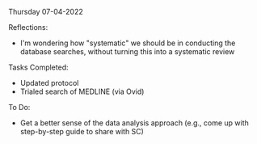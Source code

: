 Thursday 07-04-2022

Reflections:
- I'm wondering how "systematic" we should be in conducting the database searches, without turning this into a systematic review

Tasks Completed:
- Updated protocol
- Trialed search of MEDLINE (via Ovid)

To Do: 
- Get a better sense of the data analysis approach (e.g., come up with step-by-step guide to share with SC)
